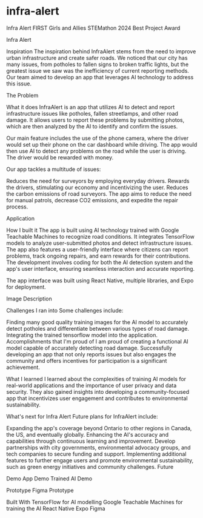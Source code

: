 # infra-alert

Infra Alert
FIRST Girls and Allies STEMathon 2024 Best Project Award

Infra Alert

Inspiration
The inspiration behind InfraAlert stems from the need to improve urban infrastructure and create safer roads. We noticed that our city has many issues, from potholes to fallen signs to broken traffic lights, but the greatest issue we saw was the inefficiency of current reporting methods. Our team aimed to develop an app that leverages AI technology to address this issue.

The Problem

What it does
InfraAlert is an app that utilizes AI to detect and report infrastructure issues like potholes, fallen streetlamps, and other road damage. It allows users to report these problems by submitting photos, which are then analyzed by the AI to identify and confirm the issues.

Our main feature includes the use of the phone camera, where the driver would set up their phone on the car dashboard while driving. The app would then use AI to detect any problems on the road while the user is driving. The driver would be rewarded with money.

Our app tackles a multitude of issues:

Reduces the need for surveyors by employing everyday drivers.
Rewards the drivers, stimulating our economy and incentivizing the user.
Reduces the carbon emissions of road surveyors.
The app aims to reduce the need for manual patrols, decrease CO2 emissions, and expedite the repair process.

Application

How I built it
The app is built using AI technology trained with Google Teachable Machines to recognize road conditions. It integrates TensorFlow models to analyze user-submitted photos and detect infrastructure issues. The app also features a user-friendly interface where citizens can report problems, track ongoing repairs, and earn rewards for their contributions. The development involves coding for both the AI detection system and the app's user interface, ensuring seamless interaction and accurate reporting.

The app interface was built using React Native, multiple libraries, and Expo for deployment.

Image Description

Challenges I ran into
Some challenges include:

Finding many good quality training images for the AI model to accurately detect potholes and differentiate between various types of road damage.
Integrating the trained tensorflow model into the application.
Accomplishments that I'm proud of
I am proud of creating a functional AI model capable of accurately detecting road damage. Successfully developing an app that not only reports issues but also engages the community and offers incentives for participation is a significant achievement.

What I learned
I learned about the complexities of training AI models for real-world applications and the importance of user privacy and data security. They also gained insights into developing a community-focused app that incentivizes user engagement and contributes to environmental sustainability.

What's next for Infra Alert
Future plans for InfraAlert include:

Expanding the app's coverage beyond Ontario to other regions in Canada, the US, and eventually globally.
Enhancing the AI's accuracy and capabilities through continuous learning and improvement.
Develop partnerships with city governments, environmental advocacy groups, and tech companies to secure funding and support.
Implementing additional features to further engage users and promote environmental sustainability, such as green energy initiatives and community challenges.
Future

Demo
App Demo Trained AI Demo

Prototype
Figma Prototype

Built With
TensorFlow for AI modelling
Google Teachable Machines for training the AI
React Native
Expo
Figma
